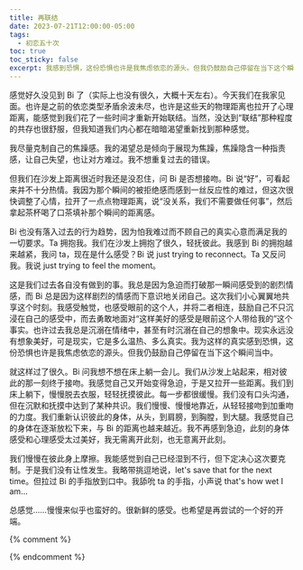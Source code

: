 ```yaml
---
title: 再联结
date: 2023-07-21T12:00:00-05:00
tags:
  - 初恋五十次
toc: true
toc_sticky: false
excerpt: 我感到恐惧，这份恐惧也许是我焦虑依恋的源头。但我仍鼓励自己停留在当下这个瞬间当中。
---
```


感觉好久没见到 Bi 了（实际上也没有很久，大概十天左右）。今天我们在我家见面。也许是之前的依恋类型矛盾余波未尽，也许是这些天的物理距离也拉开了心理距离，能感觉到我们花了一些时间才重新开始联结。当然，没达到“联结”那种程度的共存也很舒服，但我知道我们内心都在暗暗渴望重新找到那种感觉。

我尽量克制自己的焦躁感。我的渴望总是倾向于展现为焦躁，焦躁隐含一种指责感，让自己失望，也让对方难过。我不想重复过去的错误。

但我们在沙发上距离很近时我还是没忍住，问 Bi 是否想接吻。Bi 说“好”，可看起来并不十分热情。我因为那个瞬间的被拒绝感而感到一丝反应性的难过，但这次很快调整了心情，拉开了一点点物理距离，说“没关系，我们不需要做任何事”，然后拿起茶杯喝了口茶填补那个瞬间的距离感。

Bi 也没有落入过去的行为趋势，因为怕我难过而不顾自己的真实心意而满足我的一切要求。Ta 拥抱我。我们在沙发上拥抱了很久，轻抚彼此。我感到 Bi 的拥抱越来越紧，我问 ta，现在是什么感受？Bi 说 just trying to reconnect。Ta 又反问我。我说 just trying to feel the moment。

这是我们过去各自没有做到的事。我总是因为急迫而打破那一瞬间感受到的剧烈情感，而 Bi 总是因为这样剧烈的情感而下意识地关闭自己。这次我们小心翼翼地共享这个时刻。我感受触觉，也感受眼前的这个人，并将二者相连，鼓励自己不只沉浸在自己的感受中，而去勇敢地面对“这样美好的感受是眼前这个人带给我的”这个事实。也许过去我总是沉溺在情绪中，甚至有时沉溺在自己的想象中。现实永远没有想象美好，可是现实，它是多么温热、多么真实。我为这样的真实感到恐惧，这份恐惧也许是我焦虑依恋的源头。但我仍鼓励自己停留在当下这个瞬间当中。

就这样过了很久。Bi 问我想不想在床上躺一会儿。我们从沙发上站起来，相对彼此的那一刻终于接吻。我感觉自己又开始变得急迫，于是又拉开一些距离。我们到床上躺下，慢慢脱去衣服，轻轻抚摸彼此。每一步都很缓慢。我们没有口头沟通，但在沉默和抚摸中达到了某种共识。我们慢慢、慢慢地靠近，从轻轻接吻到加重吻的力度。我们重新认识彼此的身体，从头，到肩膀，到胸膛，到大腿。我感觉自己的身体在逐渐放松下来，与 Bi 的距离也越来越近。我不再感到急迫，此刻的身体感受和心理感受太过美好，我无需离开此刻，也无意离开此刻。

我们慢慢在彼此身上摩擦。我能感觉到自己已经湿到不行，但下定决心这次要克制。于是我们没有让性发生。我略带挑逗地说，let's save that for the next time。但拉过 Bi 的手指放到口中。我舔吮 ta 的手指，小声说 that's how wet I am...

总感觉……慢慢来似乎也蛮好的。很新鲜的感受。也希望是再尝试的一个好的开端。


{% comment %}


{% endcomment %}
